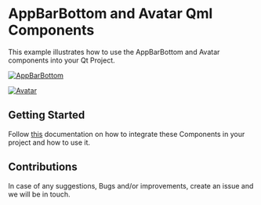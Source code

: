 # AppBarBottom and Avatar Qml Components
 This example illustrates how to use the AppBarBottom and Avatar components into your Qt Project.

[![AppBarBottom](/assets/images/shiprock.jpg "AppBarBottom Component ")](https://qmlio.000webhostapp.com/docs/detailBottomBar1.PNG)

[![Avatar](/assets/images/shiprock.jpg "Avatar Component ")](https://qmlio.000webhostapp.com/docs/android-avatar1.png)


## Getting Started
Follow [this](https://qmlio.000webhostapp.com)  documentation on how to integrate these Components in your project and how to use it. 

## Contributions
In case of any suggestions, Bugs and/or improvements, create an issue and we will be in touch.


